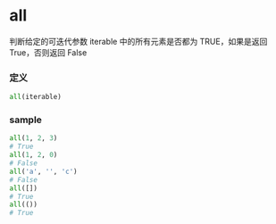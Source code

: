 # all
判断给定的可迭代参数 iterable 中的所有元素是否都为 TRUE，如果是返回 True，否则返回 False

### 定义
```python
all(iterable)
```


### sample
```python
all(1, 2, 3)
# True
all(1, 2, 0)
# False
all('a', '', 'c')
# False
all([])
# True
all(())
# True
```


